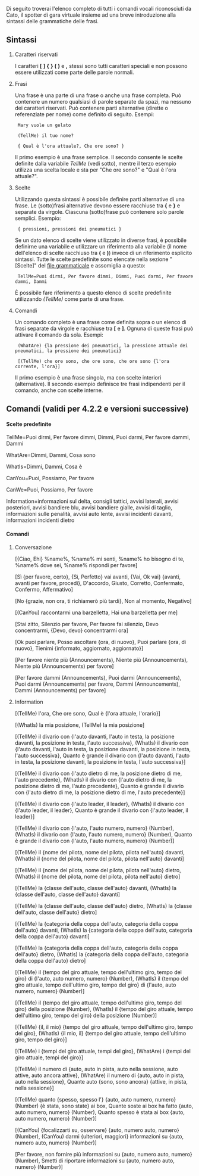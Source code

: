 Di seguito troverai l'elenco completo di tutti i comandi vocali riconosciuti da Cato, il spotter di gara virtuale insieme ad una breve introduzione alla sintassi delle grammatiche delle frasi.

## Sintassi

1. Caratteri riservati

   I caratteri **[** **]** **{** **}** **(** **)** e **,** stessi sono tutti caratteri speciali e non possono essere utilizzati come parte delle parole normali.
   
2. Frasi

   Una frase è una parte di una frase o anche una frase completa. Può contenere un numero qualsiasi di parole separate da spazi, ma nessuno dei caratteri riservati. Può contenere parti alternative (dirette o referenziate per nome) come definito di seguito. Esempi:
   
		Mary vuole un gelato

		(TellMe) il tuo nome?
		
		{ Qual è l'ora attuale?, Che ore sono? }
		
   Il primo esempio è una frase semplice. Il secondo consente le scelte definite dalla variabile *TellMe* (vedi sotto), mentre il terzo esempio utilizza una scelta locale e sta per "Che ore sono?" e "Qual è l'ora attuale?".


3. Scelte

   Utilizzando questa sintassi è possibile definire parti alternative di una frase. Le (sotto)frasi alternative devono essere racchiuse tra **{** e **}** e separate da virgole. Ciascuna (sotto)frase può contenere solo parole semplici. Esempio:
   
		{ pressioni, pressioni dei pneumatici }

	Se un dato elenco di scelte viene utilizzato in diverse frasi, è possibile definirne una variabile e utilizzare un riferimento alla variabile (il nome dell'elenco di scelte racchiuso tra **(** e **)**) invece di un riferimento esplicito sintassi. Tutte le scelte predefinite sono elencate nella sezione "[Scelte]" del [file grammaticale](https://github.com/SeriousOldMan/Simulator-Controller/blob/main/Sources/Assistants/Grammars/Race%20Engineer.grammars.it) e assomiglia a questo:

		TellMe=Puoi dirmi, Per favore dimmi, Dimmi, Puoi darmi, Per favore dammi, Dammi

   È possibile fare riferimento a questo elenco di scelte predefinite utilizzando *(TellMe)* come parte di una frase.

4. Comandi

   Un comando completo è una frase come definita sopra o un elenco di frasi separate da virgole e racchiuse tra **[** e **]**. Ognuna di queste frasi può attivare il comando da sola. Esempi:

		(WhatAre) {la pressione dei pneumatici, la pressione attuale dei pneumatici, la pressione dei pneumatici}
		
		[(TellMe) che ore sono, che ore sono, che ore sono {l'ora corrente, l'ora}]

   Il primo esempio è una frase singola, ma con scelte interiori (alternative). Il secondo esempio definisce tre frasi indipendenti per il comando, anche con scelte interne.

## Comandi (validi per 4.2.2 e versioni successive)

#### Scelte predefinite

TellMe=Puoi dirmi, Per favore dimmi, Dimmi, Puoi darmi, Per favore dammi, Dammi

WhatAre=Dimmi, Dammi, Cosa sono

WhatIs=Dimmi, Dammi, Cosa è

CanYou=Puoi, Possiamo, Per favore

CanWe=Puoi, Possiamo, Per favore

Information=informazioni sul delta, consigli tattici, avvisi laterali, avvisi posteriori, avvisi bandiere blu, avvisi bandiere gialle, avvisi di taglio, informazioni sulle penalità, avvisi auto lente, avvisi incidenti davanti, informazioni incidenti dietro

#### Comandi

1.  Conversazione

	[{Ciao, Ehi} %name%, %name% mi senti, %name% ho bisogno di te, %name% dove sei, %name% rispondi per favore]

	[Sì {per favore, certo}, {Sì, Perfetto} vai avanti, {Vai, Ok vai} {avanti, avanti per favore, procedi}, D'accordo, Giusto, Corretto, Confermato, Confermo, Affermativo]

	[No {grazie, non ora, ti richiamerò più tardi}, Non al momento, Negativo]

	[(CanYou) raccontarmi una barzelletta, Hai una barzelletta per me]

	[Stai zitto, Silenzio per favore, Per favore fai silenzio, Devo concentrarmi, {Devo, devo} concentrarmi ora]
	
	[Ok puoi parlare, Posso ascoltare {ora, di nuovo}, Puoi parlare {ora, di nuovo}, Tienimi {informato, aggiornato, aggiornato}]

	[Per favore niente più (Announcements), Niente più (Announcements), Niente più (Announcements) per favore]

	[Per favore dammi (Announcements), Puoi darmi (Announcements), Puoi darmi (Announcements) per favore, Dammi (Announcements), Dammi (Announcements) per favore]

2.  Information

	[(TellMe) l'ora, Che ore sono, Qual è {l'ora attuale, l'orario}]

	[(WhatIs) la mia posizione, (TellMe) la mia posizione]

	[(TellMe) il divario con {l'auto davanti, l'auto in testa, la posizione davanti, la posizione in testa, l'auto successiva}, (WhatIs) il divario con {l'auto davanti, l'auto in testa, la posizione davanti, la posizione in testa, l'auto successiva}, Quanto è grande il divario con {l'auto davanti, l'auto in testa, la posizione davanti, la posizione in testa, l'auto successiva}]

	[(TellMe) il divario con {l'auto dietro di me, la posizione dietro di me, l'auto precedente}, (WhatIs) il divario con {l'auto dietro di me, la posizione dietro di me, l'auto precedente}, Quanto è grande il divario con {l'auto dietro di me, la posizione dietro di me, l'auto precedente}]

	[(TellMe) il divario con {l'auto leader, il leader}, (WhatIs) il divario con {l'auto leader, il leader}, Quanto è grande il divario con {l'auto leader, il leader}]

	[(TellMe) il divario con {l'auto, l'auto numero, numero} (Number), (WhatIs) il divario con {l'auto, l'auto numero, numero} (Number), Quanto è grande il divario con {l'auto, l'auto numero, numero} (Number)]

	[(TellMe) il {nome del pilota, nome del pilota, pilota nell'auto} davanti, (WhatIs) il {nome del pilota, nome del pilota, pilota nell'auto} davanti]

	[(TellMe) il {nome del pilota, nome del pilota, pilota nell'auto} dietro, (WhatIs) il {nome del pilota, nome del pilota, pilota nell'auto} dietro]
	
	[(TellMe) la {classe dell'auto, classe dell'auto} davanti, (WhatIs) la {classe dell'auto, classe dell'auto} davanti]

	[(TellMe) la {classe dell'auto, classe dell'auto} dietro, (WhatIs) la {classe dell'auto, classe dell'auto} dietro]

	[(TellMe) la {categoria della coppa dell'auto, categoria della coppa dell'auto} davanti, (WhatIs) la {categoria della coppa dell'auto, categoria della coppa dell'auto} davanti]

	[(TellMe) la {categoria della coppa dell'auto, categoria della coppa dell'auto} dietro, (WhatIs) la {categoria della coppa dell'auto, categoria della coppa dell'auto} dietro]

	[(TellMe) il {tempo del giro attuale, tempo dell'ultimo giro, tempo del giro} di {l'auto, auto numero, numero} (Number), (WhatIs) il {tempo del giro attuale, tempo dell'ultimo giro, tempo del giro} di {l'auto, auto numero, numero} (Number)]

	[(TellMe) il {tempo del giro attuale, tempo dell'ultimo giro, tempo del giro} della posizione (Number), (WhatIs) il {tempo del giro attuale, tempo dell'ultimo giro, tempo del giro} della posizione (Number)]

	[(TellMe) {il, il mio} {tempo del giro attuale, tempo dell'ultimo giro, tempo del giro}, (WhatIs) {il mio, il} {tempo del giro attuale, tempo dell'ultimo giro, tempo del giro}]

	[(TellMe) i {tempi del giro attuale, tempi del giro}, (WhatAre) i {tempi del giro attuale, tempi del giro}]

	[(TellMe) il numero di {auto, auto in pista, auto nella sessione, auto attive, auto ancora attive}, (WhatAre) il numero di {auto, auto in pista, auto nella sessione}, Quante auto {sono, sono ancora} {attive, in pista, nella sessione}]

	[(TellMe) quanto {spesso, spesso l'} {auto, auto numero, numero} (Number) {è stata, sono state} ai box, Quante soste ai box ha fatto {auto, auto numero, numero} (Number), Quanto spesso è stata ai box {auto, auto numero, numero} (Number)]
	
	[(CanYou) {focalizzarti su, osservare} {auto, numero auto, numero} (Number), (CanYou) darmi {ulteriori, maggiori} informazioni su {auto, numero auto, numero} (Number)]

	[Per favore, non fornire più informazioni su {auto, numero auto, numero} (Number), Smetti di riportare informazioni su {auto, numero auto, numero} (Number)]
